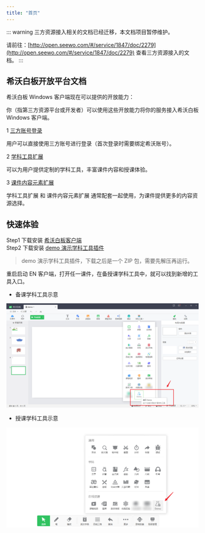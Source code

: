 ```yaml
---
title: "首页"
---
```


::: warning
三方资源接入相关的文档已经迁移，本文档项目暂停维护。

请前往：[http://open.seewo.com/#/service/1847/doc/2279](http://open.seewo.com/#/service/1847/doc/2279) 查看三方资源接入的文档。
:::

## 希沃白板开放平台文档

希沃白板 Windows 客户端现在可以提供的开放能力：

你（指第三方资源平台或开发者）可以使用这些开放能力将你的服务接入希沃白板 Windows 客户端。

1 [三方账号登录](./01Account.md)

用户可以直接使用三方账号进行登录（首次登录时需要绑定希沃账号）。

2 [学科工具扩展](./02ExtendTool.md)

可以为用户提供定制的学科工具，丰富课件内容和授课体验。

3 [课件内容元素扩展](./03Content.md)

学科工具扩展 和 课件内容元素扩展 通常配套一起使用，为课件提供更多的内容资源选择。

## 快速体验

Step1 下载安装 [希沃白板客户端](https://easinote.seewo.com/)  
Step2 下载安装 [demo 演示学科工具插件](https://github.com/EasiNote/EasiNote.ClientWebApi.Documentation/files/7249803/EasiNote.Plugin.WebTools.Demo.exe.zip)

> demo 演示学科工具插件，下载之后是一个 ZIP 包，需要先解压再运行。

重启启动 EN 客户端，打开任一课件，在备授课学科工具中，就可以找到新增的工具入口。

* 备课学科工具示意

![demo](../apis/extend-subject-tool/img/2021-09-29-15-45-56.png)

* 授课学科工具示意

![demo](../apis/extend-subject-tool/img/2021-09-29-15-46-25.png)
